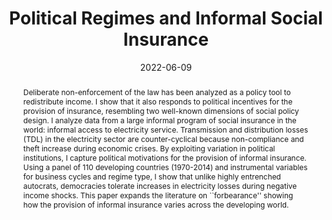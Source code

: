 ---
title: "Political Regimes and Informal Social Insurance"
date: 2022-06-09
authors: ["Santiago López-Cariboni"]
publication_types: ["2"]
abstract: "Deliberate non-enforcement of the law has been analyzed as a policy tool to redistribute income. I show that it also responds to political incentives for the provision of insurance, resembling two well-known dimensions of social policy design. I analyze data from a large informal program of social insurance in the world: informal access to electricity service. Transmission and distribution losses (TDL) in the electricity sector are counter-cyclical because non-compliance and theft increase during economic crises. By exploiting variation in political institutions, I capture political motivations for the provision of informal insurance. Using a panel of 110 developing countries (1970-2014) and instrumental variables for business cycles and regime type, I show that unlike highly entrenched autocrats, democracies tolerate increases in electricity losses during negative income shocks. This paper expands the literature on ``forbearance'' showing how the provision of informal insurance varies across the developing world."
featured: false
publication: "***Comparative Political Studies*** [conditionally accepted]"
# tags: ["economic cycles", "electricity theft", "informal social policy", "partisan politics"]
# url_pdf: "https://www.tandfonline.com/doi/full/10.1080/13876988.2018.1462604 https://doi.org/10.1080/13876988.2018.1462604"
# doi: "10.1080/13876988.2018.1462604"
links:
- name: PDF [coming soon]
  url: 
- name: Online Appendix [coming soon]
  url: 
- name: Replication Materials [coming soon]
  url: 
---